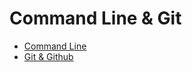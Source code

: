 # Command Line & Git

- [Command Line](https://github.com/ga-adi-nyc/Course-Materials/tree/master/lessons/command-line-and-git/command-line-lesson)
- [Git & Github](https://github.com/ga-adi-nyc/Course-Materials/tree/master/lessons/command-line-and-git/git/readme.md)

